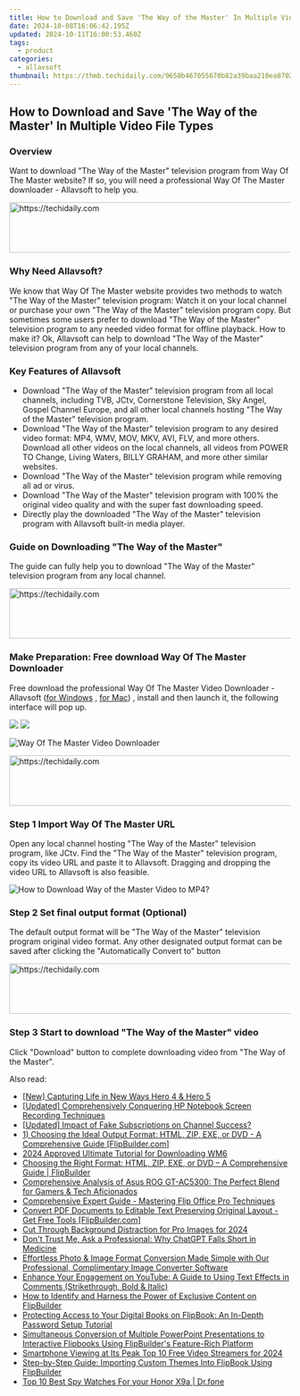 ```yaml
---
title: How to Download and Save 'The Way of the Master' In Multiple Video File Types
date: 2024-10-08T16:06:42.195Z
updated: 2024-10-11T16:00:53.460Z
tags:
  - product
categories:
  - allavsoft
thumbnail: https://thmb.techidaily.com/9658b467055670b82a39baa210ea870282b123ee6ed50ee4c51fdd504d8349ee.jpg
---
```


## How to Download and Save 'The Way of the Master' In Multiple Video File Types

### Overview

Want to download "The Way of the Master" television program from Way Of The Master website? If so, you will need a professional Way Of The Master downloader - Allavsoft to help you.

<!-- affiliate ads begin -->
<a href="https://aligracehair.sjv.io/c/5597632/1997695/19272" target="_top" id="1997695">
  <img src="//a.impactradius-go.com/display-ad/19272-1997695" border="0" alt="https://techidaily.com" width="728" height="90"/>
</a>
<img height="0" width="0" src="https://aligracehair.sjv.io/i/5597632/1997695/19272" style="position:absolute;visibility:hidden;" border="0" />
<!-- affiliate ads end -->

### Why Need Allavsoft?

We know that Way Of The Master website provides two methods to watch "The Way of the Master" television program: Watch it on your local channel or purchase your own "The Way of the Master" television program copy. But sometimes some users prefer to download "The Way of the Master" television program to any needed video format for offline playback. How to make it? Ok, Allavsoft can help to download "The Way of the Master" television program from any of your local channels.

### Key Features of Allavsoft

* Download "The Way of the Master" television program from all local channels, including TVB, JCtv, Cornerstone Television, Sky Angel, Gospel Channel Europe, and all other local channels hosting "The Way of the Master" television program.
* Download "The Way of the Master" television program to any desired video format: MP4, WMV, MOV, MKV, AVI, FLV, and more others. Download all other videos on the local channels, all videos from POWER TO Change, Living Waters, BILLY GRAHAM, and more other similar websites.
* Download "The Way of the Master" television program while removing all ad or virus.
* Download "The Way of the Master" television program with 100% the original video quality and with the super fast downloading speed.
* Directly play the downloaded "The Way of the Master" television program with Allavsoft built-in media player.

### Guide on Downloading "The Way of the Master"

The guide can fully help you to download "The Way of the Master" television program from any local channel.

<!-- affiliate ads begin -->
<a href="https://appsumo.8odi.net/c/5597632/2144285/7443" target="_top" id="2144285">
  <img src="//a.impactradius-go.com/display-ad/7443-2144285" border="0" alt="https://techidaily.com" width="728" height="90"/>
</a>
<img height="0" width="0" src="https://appsumo.8odi.net/i/5597632/2144285/7443" style="position:absolute;visibility:hidden;" border="0" />
<!-- affiliate ads end -->

### Make Preparation: Free download Way Of The Master Downloader

Free download the professional Way Of The Master Video Downloader - Allavsoft ([for Windows](https://tools.techidaily.com/allavsoft/products/) , [for Mac](https://tools.techidaily.com/allavsoft/products/)) , install and then launch it, the following interface will pop up.

[![](https://www.allavsoft.com/how-to/../images/how-to/free-download-win.jpg)](https://tools.techidaily.com/allavsoft/products/) [![](https://www.allavsoft.com/how-to/../images/how-to/free-download-mac.jpg)](https://tools.techidaily.com/allavsoft/products/)

![Way Of The Master Video Downloader](https://www.allavsoft.com/how-to/../images/allavsoft/screen-shot-600.jpg)

<!-- affiliate ads begin -->
<a href="https://appsumo.8odi.net/c/5597632/2043597/7443" target="_top" id="2043597">
  <img src="//a.impactradius-go.com/display-ad/7443-2043597" border="0" alt="https://techidaily.com" width="728" height="90"/>
</a>
<img height="0" width="0" src="https://appsumo.8odi.net/i/5597632/2043597/7443" style="position:absolute;visibility:hidden;" border="0" />
<!-- affiliate ads end -->

### Step 1 Import Way Of The Master URL

Open any local channel hosting "The Way of the Master" television program, like JCtv. Find the "The Way of the Master" television program, copy its video URL and paste it to Allavsoft. Dragging and dropping the video URL to Allavsoft is also feasible.

![How to Download Way of the Master Video to MP4?](https://www.allavsoft.com/how-to/../images/how-to/download-rtmp-video/download-rtmp-video.jpg)

### Step 2 Set final output format (Optional)

The default output format will be "The Way of the Master" television program original video format. Any other designated output format can be saved after clicking the "Automatically Convert to" button

<!-- affiliate ads begin -->
<a href="https://aligracehair.sjv.io/c/5597632/2006946/19272" target="_top" id="2006946">
  <img src="//a.impactradius-go.com/display-ad/19272-2006946" border="0" alt="https://techidaily.com" width="728" height="90"/>
</a>
<img height="0" width="0" src="https://aligracehair.sjv.io/i/5597632/2006946/19272" style="position:absolute;visibility:hidden;" border="0" />
<!-- affiliate ads end -->

### Step 3 Start to download "The Way of the Master" video

Click "Download" button to complete downloading video from "The Way of the Master".

<ins class="adsbygoogle"
     style="display:block"
     data-ad-format="autorelaxed"
     data-ad-client="ca-pub-7571918770474297"
     data-ad-slot="1223367746"></ins>

<ins class="adsbygoogle"
     style="display:block"
     data-ad-client="ca-pub-7571918770474297"
     data-ad-slot="8358498916"
     data-ad-format="auto"
     data-full-width-responsive="true"></ins>

<span class="atpl-alsoreadstyle">Also read:</span>
<div><ul>
<li><a href="https://extra-lessons.techidaily.com/new-capturing-life-in-new-ways-hero-4-and-hero-5/"><u>[New] Capturing Life in New Ways Hero 4 & Hero 5</u></a></li>
<li><a href="https://digital-screen-recording.techidaily.com/updated-comprehensively-conquering-hp-notebook-screen-recording-techniques/"><u>[Updated] Comprehensively Conquering HP Notebook Screen Recording Techniques</u></a></li>
<li><a href="https://facebook-record-videos.techidaily.com/updated-impact-of-fake-subscriptions-on-channel-success/"><u>[Updated] Impact of Fake Subscriptions on Channel Success?</u></a></li>
<li><a href="https://win-data.techidaily.com/1-choosing-the-ideal-output-format-html-zip-exe-or-dvd-a-comprehensive-guide-flipbuildercom/"><u>1) Choosing the Ideal Output Format: HTML, ZIP, EXE, or DVD - A Comprehensive Guide [FlipBuilder.com]</u></a></li>
<li><a href="https://some-tips.techidaily.com/2024-approved-ultimate-tutorial-for-downloading-wm6/"><u>2024 Approved Ultimate Tutorial for Downloading WM6</u></a></li>
<li><a href="https://win-data.techidaily.com/choosing-the-right-format-html-zip-exe-or-dvd-a-comprehensive-guide-flipbuilder/"><u>Choosing the Right Format: HTML, ZIP, EXE, or DVD – A Comprehensive Guide | FlipBuilder</u></a></li>
<li><a href="https://buynow-info.techidaily.com/comprehensive-analysis-of-asus-rog-gt-ac5300-the-perfect-blend-for-gamers-and-tech-aficionados/"><u>Comprehensive Analysis of Asus ROG GT-AC5300: The Perfect Blend for Gamers & Tech Aficionados</u></a></li>
<li><a href="https://win-data.techidaily.com/comprehensive-expert-guide-mastering-flip-office-pro-techniques/"><u>Comprehensive Expert Guide - Mastering Flip Office Pro Techniques</u></a></li>
<li><a href="https://win-data.techidaily.com/convert-pdf-documents-to-editable-text-preserving-original-layout-get-free-tools-flipbuildercom/"><u>Convert PDF Documents to Editable Text Preserving Original Layout - Get Free Tools [FlipBuilder.com]</u></a></li>
<li><a href="https://article-posts.techidaily.com/cut-through-background-distraction-for-pro-images-for-2024/"><u>Cut Through Background Distraction for Pro Images for 2024</u></a></li>
<li><a href="https://tech-hub.techidaily.com/dont-trust-me-ask-a-professional-why-chatgpt-falls-short-in-medicine/"><u>Don't Trust Me, Ask a Professional: Why ChatGPT Falls Short in Medicine</u></a></li>
<li><a href="https://win-data.techidaily.com/effortless-photo-and-image-format-conversion-made-simple-with-our-professional-complimentary-image-converter-software/"><u>Effortless Photo & Image Format Conversion Made Simple with Our Professional, Complimentary Image Converter Software</u></a></li>
<li><a href="https://buynow-reviews.techidaily.com/enhance-your-engagement-on-youtube-a-guide-to-using-text-effects-in-comments-strikethrough-bold-and-italic/"><u>Enhance Your Engagement on YouTube: A Guide to Using Text Effects in Comments (Strikethrough, Bold & Italic)</u></a></li>
<li><a href="https://win-data.techidaily.com/how-to-identify-and-harness-the-power-of-exclusive-content-on-flipbuilder/"><u>How to Identify and Harness the Power of Exclusive Content on FlipBuilder</u></a></li>
<li><a href="https://win-data.techidaily.com/protecting-access-to-your-digital-books-on-flipbook-an-in-depth-password-setup-tutorial/"><u>Protecting Access to Your Digital Books on FlipBook: An In-Depth Password Setup Tutorial</u></a></li>
<li><a href="https://win-data.techidaily.com/simultaneous-conversion-of-multiple-powerpoint-presentations-to-interactive-flipbooks-using-flipbuilders-feature-rich-platform/"><u>Simultaneous Conversion of Multiple PowerPoint Presentations to Interactive Flipbooks Using FlipBuilder's Feature-Rich Platform</u></a></li>
<li><a href="https://extra-guidance.techidaily.com/smartphone-viewing-at-its-peak-top-10-free-video-streamers-for-2024/"><u>Smartphone Viewing at Its Peak Top 10 Free Video Streamers for 2024</u></a></li>
<li><a href="https://win-data.techidaily.com/step-by-step-guide-importing-custom-themes-into-flipbook-using-flipbuilder/"><u>Step-by-Step Guide: Importing Custom Themes Into FlipBook Using FlipBuilder</u></a></li>
<li><a href="https://android-location-track.techidaily.com/top-10-best-spy-watches-for-your-honor-x9a-drfone-by-drfone-virtual-android/"><u>Top 10 Best Spy Watches For your Honor X9a | Dr.fone</u></a></li>
</ul></div>

